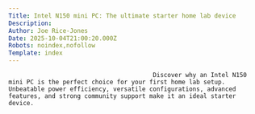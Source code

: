 ```yaml
---
Title: Intel N150 mini PC: The ultimate starter home lab device
Description: 
Author: Joe Rice-Jones
Date: 2025-10-04T21:00:20.000Z
Robots: noindex,nofollow
Template: index
---
```


                                            Discover why an Intel N150 mini PC is the perfect choice for your first home lab setup. Unbeatable power efficiency, versatile configurations, advanced features, and strong community support make it an ideal starter device.
                                        